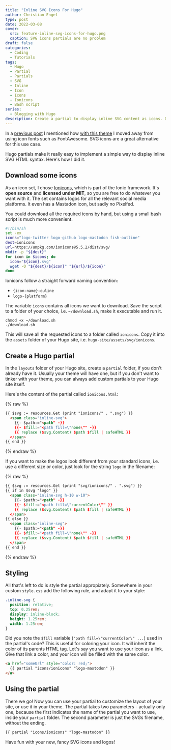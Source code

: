 ```yaml
---
title: "Inline SVG Icons For Hugo"
author: Christian Engel
type: post
date: 2022-03-08
cover:
  src: feature-inline-svg-icons-for-hugo.png
  caption: SVG icons partials are no problem
draft: false
categories:
  - Coding
  - Tutorials
tags:
  - Hugo
  - Partial
  - Partials
  - SVG
  - Inline
  - Icon
  - Icons
  - Ionicons
  - Bash script
series:
  - Blogging with Hugo
description: Create a partial to display inline SVG content as icons. Download SVG icons from Ionicons via bash script.
---
```


In a [previous post](https://chringel.dev/2022/02/chringel-hugo-theme/#social-icons) I mentioned how [with this theme](https://github.com/chringel21/chringel-hugo-theme) I moved away from using icon fonts such as FontAwesome. SVG icons are a great alternative for this use case.

Hugo partials make it really easy to implement a simple way to display inline SVG HTML syntax. Here's how I did it.

## Download some icons

As an icon set, I chose [Ionicons](https://ionic.io/ionicons), which is part of the Ionic framework. It's **open source** and **licensed under MIT**, so you are free to do whatever you want with it. The set contains logos for all the relevant social media platforms. It even has a Mastadon icon, but sadly no Pixelfed.

You could download all the required icons by hand, but using a small bash script is much more convenient.

```bash
#!/bin/sh
set -ex
icons="logo-twitter logo-github logo-mastodon fish-outline"
dest=ionicons
url=https://unpkg.com/ionicons@5.5.2/dist/svg/
mkdir -p "${dest}"
for icon in $icons; do
  icon="${icon}.svg"
  wget -O "${dest}/${icon}" "${url}/${icon}"
done
```

Ionicons follow a straight forward naming convention:

- `{icon-name}-ouline`
- `logo-{platform}`

The variable `icons` contains all icons we want to download. Save the script to a folder of your choice, i.e. `~/download.sh`, make it executable and run it.

```shell
chmod +x ~/download.sh
./download.sh
```

This will save all the requested icons to a folder called `ionicons`. Copy it into the `assets` folder of your Hugo site, i.e. `hugo-site/assets/svg/ionicons`.

## Create a Hugo partial

In the `layouts` folder of your Hugo site, create a `partial` folder, if you don't already have it. Usually your theme will have one, but if you don't want to tinker with your theme, you can always add custom partials to your Hugo site itself.

Here's the content of the partial called `ionicons.html`:

<!-- prettier-ignore -->
{% raw %}
```html
{{ $svg := resources.Get (print "ionicons/" . ".svg") }}
  <span class="inline-svg">
    {{- $path:="<path" -}}
    {{- $fill:="<path fill=\"none\"" -}}
    {{ replace ($svg.Content) $path $fill | safeHTML }}
  </span>
{{ end }}
```
{% endraw %}

If you want to make the logos look different from your standard icons, i.e. use a different size or color, just look for the string `logo` in the filename:

<!-- prettier-ignore -->
{% raw %}
```html
{{ $svg := resources.Get (print "svg/ionicons/" . ".svg") }}
{{ if in $svg "logo" }}
  <span class="inline-svg h-10 w-10">
    {{- $path:="<path" -}}
    {{- $fill:="<path fill=\"currentColor\"" }}
    {{ replace ($svg.Content) $path $fill | safeHTML }}
  </span>
{{ else }}
  <span class="inline-svg">
    {{- $path:="<path" -}}
    {{- $fill:="<path fill=\"none\"" -}}
    {{ replace ($svg.Content) $path $fill | safeHTML }}
  </span>
{{ end }}
```
{% endraw %}

## Styling

All that's left to do is style the partial appropiately. Somewhere in your custom `style.css` add the following rule, and adapt it to your style:

```css
.inline-svg {
  position: relative;
  top: 0.25rem;
  display: inline-block;
  height: 1.25rem;
  width: 1.25rem;
}
```

Did you note the `$fill` variable (`"path fill=\"currentColor\" ...`) used in the partial's code? This is useful for coloring your icon. It will inherit the color of its parents HTML tag. Let's say you want to use your icon as a link. Give that link a color, and your icon will be filled with the same color.

```html
<a href="someUrl" style="color: red;">
  {{ partial "icons/ionicons" "logo-mastodon" }}
</a>
```

## Using the partial

There we go! Now you can use your partial to customize the layout of your site, or use it in your theme. The partial takes two parameters - actually only one, because the first indicates the name of the partial you want to use, inside your `partial` folder. The second parameter is just the SVGs filename, without the ending.

```html
{{ partial "icons/ionicons" "logo-mastodon" }}
```

Have fun with your new, fancy SVG icons and logos!

